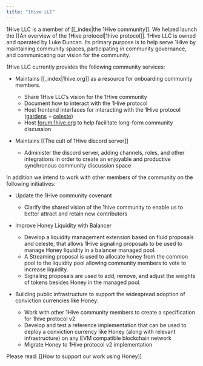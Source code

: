 ```yaml
---
title: "1Hive LLC"
---
```

1Hive LLC is a member of [[_index|the 1Hive community]]. We helped launch the [[An overview of the 1Hive protocol|1hive protocol]]. 1Hive LLC is owned and operated by Luke Duncan. Its primary purpose is to help serve 1Hive by maintaining community spaces, participating in community governance, and communicating our vision for the community.

1Hive LLC currently provides the following community services:
* Maintains [[_index|1hive.org]] as a resource for onboarding community members. 
  * Share 1Hive LLC’s vision for the 1Hive community
  * Document how to interact with the 1Hive protocol
  * Host frontend interfaces for interacting with the 1Hive protocol ([gardens](https://gardens.1hive.org) + [celeste](https://celeste.1hive.org/#/dashboard))
  * Host [forum.1hive.org](https://forum.1hive.org) to help facilitate long-form community discussion 

* Maintains [[The cult of 1Hive discord server]] 
  * Administer the discord server, adding channels, roles, and other integrations in order to create an enjoyable and productive synchronous community discussion space

In addition we intend to work with other members of the community on the following initiatives: 

* Update the 1Hive community covenant
  * Clarify the shared vision of the 1hive community to enable us to better attract and retain new contributors

* Improve Honey Liquidity with Balancer
  * Develop a liquidity management extension based on fluid proposals and celeste, that allows 1Hive signaling proposals to be used to manage Honey liquidity in a balancer managed pool. 
  * A Streaming proposal is used to allocate honey from the common pool to the liquidity pool allowing community members to vote to increase liquidity. 
  * Signaling proposals are used to add, remove, and adjust the weights of tokens besides Honey in the managed pool.

* Building public infrastructure to support the widespread adoption of conviction currencies like Honey. 
  * Work with other 1Hive community members to create a specification for 1hive protocol v2 
  * Develop and test a reference implementation that can be used to deploy a conviction currency like Honey (along with relevant infrastructure) on any EVM compatible blockchain network 
  * Migrate Honey to 1Hive protocol v2 implementation

Please read: [[How to support our work using Honey]]


